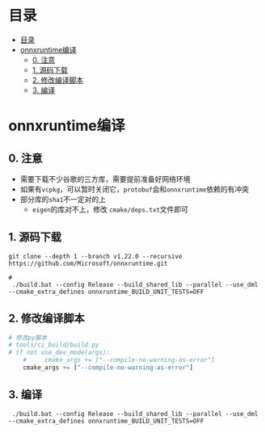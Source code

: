 # 目录

- [目录](#目录)
- [onnxruntime编译](#onnxruntime编译)
  - [0. 注意](#0-注意)
  - [1. 源码下载](#1-源码下载)
  - [2. 修改编译脚本](#2-修改编译脚本)
  - [3. 编译](#3-编译)

# onnxruntime编译


## 0. 注意
+ 需要下载不少谷歌的三方库，需要提前准备好网络环境
+ 如果有`vcpkg`，可以暂时关闭它，`protobuf`会和`onnxruntime`依赖的有冲突
+ 部分库的`sha1`不一定对的上
	+  `eigen`的库对不上，修改 `cmake/deps.txt`文件即可

## 1. 源码下载
```
git clone --depth 1 --branch v1.22.0 --recursive https://github.com/Microsoft/onnxruntime.git

# 
 ./build.bat --config Release --build_shared_lib --parallel --use_dml --cmake_extra_defines onnxruntime_BUILD_UNIT_TESTS=OFF
```

## 2. 修改编译脚本
```py
# 修改py脚本
# tools/ci_build/build.py
# if not use_dev_mode(args):
    #     cmake_args += ["--compile-no-warning-as-error"]
    cmake_args += ["--compile-no-warning-as-error"]
```

## 3. 编译
```
 ./build.bat --config Release --build_shared_lib --parallel --use_dml --cmake_extra_defines onnxruntime_BUILD_UNIT_TESTS=OFF
```
